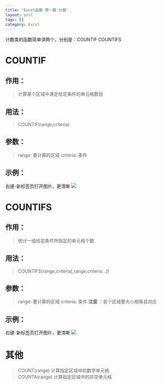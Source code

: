 ```yaml
---
title: 'Excel函数 第一篇 计数'
layout: post
tags: []
category: Excel
---
```

计数类的函数简单讲两个，分别是：COUNTIF COUNTIFS

# COUNTIF

## 作用：

> 计算某个区域中满足给定条件的单元格数目

## 用法：

> COUNTIF(range,criteria)

## 参数：

> range: 要计算的区域
> criteria: 条件

## 示例：

右键-新标签页打开图片，更清晰
![](http://ww1.sinaimg.cn/mw690/006r5hvWgy1ft3gs1w74uj30pm08p74s.jpg)

# COUNTIFS

## 作用：

> 统计一组给定条件所指定的单元格个数

## 用法：

> COUNTIFS(range,criteria[,range,criteria...])

## 参数：

> range: 要计算的区域
> criteria: 条件
> **注意** ：各个区域要大小相等且对应

## 示例：

右键-新标签页打开图片，更清晰
![](http://ww1.sinaimg.cn/mw690/006r5hvWgy1ft3h9ifq7mj30te0drac4.jpg)

# 其他

> COUNT(range)    计算指定区域中的数字单元格  
> COUNTA(range)    计算指定区域中的非空单元格
